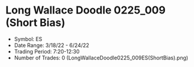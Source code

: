 # Long Wallace Doodle 0225_009 (Short Bias)
- Symbol: ES
- Date Range: 3/18/22 - 6/24/22
- Trading Period: 7:20-12:30
- Number of Trades: 0
(LongWallaceDoodle0225_009ES(ShortBias).png)


































